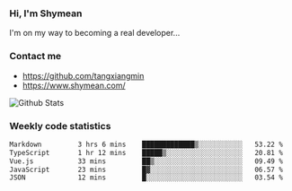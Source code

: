 ### Hi, I'm Shymean

I'm on my way to becoming a real developer...

### Contact me

- <https://github.com/tangxiangmin>
- <https://www.shymean.com/>

![Github Stats](https://github-readme-stats.vercel.app/api?username=tangxiangmin&show_icons=true&theme=dark)


###  Weekly code statistics

<!--START_SECTION:waka-->

```txt
Markdown         3 hrs 6 mins    █████████████▒░░░░░░░░░░░   53.22 %
TypeScript       1 hr 12 mins    █████▒░░░░░░░░░░░░░░░░░░░   20.81 %
Vue.js           33 mins         ██▒░░░░░░░░░░░░░░░░░░░░░░   09.49 %
JavaScript       23 mins         █▓░░░░░░░░░░░░░░░░░░░░░░░   06.57 %
JSON             12 mins         █░░░░░░░░░░░░░░░░░░░░░░░░   03.54 %
```

<!--END_SECTION:waka-->